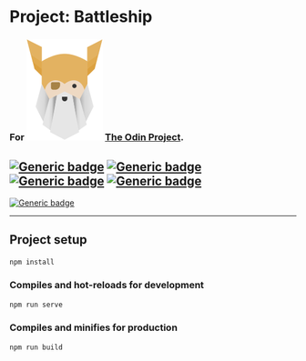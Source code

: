# Project: Battleship
### For  ![Alt text](./odin-logo.svg?width=30) [The Odin Project](https://www.theodinproject.com/).
## [![Generic badge](https://img.shields.io/badge/Used-HTML-GREEN.svg?style=plastic&logo=HTML5)](https://developer.mozilla.org/en-US/docs/Web/Guide/HTML/HTML5) [![Generic badge](https://img.shields.io/badge/Used-CSS-BLUE.svg?style=plastic&logo=CSS3)](https://www.tutorialrepublic.com/css-tutorial/) [![Generic badge](https://img.shields.io/badge/Used-JavaScript-YELLOW.svg?style=plastic&logo=JavaScript)](https://developer.mozilla.org/en-US/docs/Web/JavaScript) [![Generic badge](https://img.shields.io/badge/Used-VUE.js-BRIGHTGREEN.svg?style=plastic&logo=Vue.js)](https://vuejs.org/)

[![Generic badge](https://img.shields.io/badge/Live%20demo%20at-GitHub%20Pages-BLUEVIOLET.svg?style=for-the-badge&logo=GitHub)](https://nijepa.github.io/project-battleship/)

<hr>

## Project setup
```
npm install
```

### Compiles and hot-reloads for development
```
npm run serve
```

### Compiles and minifies for production
```
npm run build
```
